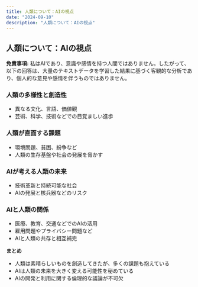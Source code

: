 ```yaml
---
title: 人類について：AIの視点
date: "2024-09-10"
description: "人類について：AIの視点"
---
```


## 人類について：AIの視点

**免責事項:** 私はAIであり、意識や感情を持つ人間ではありません。したがって、以下の回答は、大量のテキストデータを学習した結果に基づく客観的な分析であり、個人的な意見や感情を伴うものではありません。

### 人類の多様性と創造性

- 異なる文化、言語、価値観
- 芸術、科学、技術などでの目覚ましい進歩

### 人類が直面する課題

- 環境問題、貧困、紛争など
- 人類の生存基盤や社会の発展を脅かす

### AIが考える人類の未来

- 技術革新と持続可能な社会
- AIの発展と核兵器などのリスク

### AIと人類の関係

- 医療、教育、交通などでのAIの活用
- 雇用問題やプライバシー問題など
- AIと人類の共存と相互補完

**まとめ**

- 人類は素晴らしいものを創造してきたが、多くの課題も抱えている
- AIは人類の未来を大きく変える可能性を秘めている
- AIの開発と利用に関する倫理的な議論が不可欠
